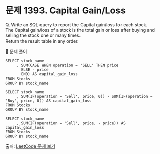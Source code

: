 # 문제 1393. Capital Gain/Loss

Q. Write an SQL query to report the Capital gain/loss for each stock. <br>
The Capital gain/loss of a stock is the total gain or loss after buying and selling the stock one or many times. <br>
Return the result table in any order.

🔑 문제 풀이

```mysql
SELECT stock_name
     , SUM(CASE WHEN operation = 'SELL' THEN price 
       ELSE - price
       END) AS capital_gain_loss
FROM Stocks 
GROUP BY stock_name
```

```mysql
SELECT stock_name
     , SUM(IF(operation = 'Sell', price, 0)) - SUM(IF(operation = 'Buy', price, 0)) AS capital_gain_loss
FROM Stocks
GROUP BY stock_name
```

```mysql
SELECT stock_name
     , SUM(IF(operation = 'Sell', price, - price)) AS capital_gain_loss
FROM Stocks
GROUP BY stock_name
```

출처: [LeetCode 문제 보기](https://leetcode.com/problems/capital-gainloss/description/)
